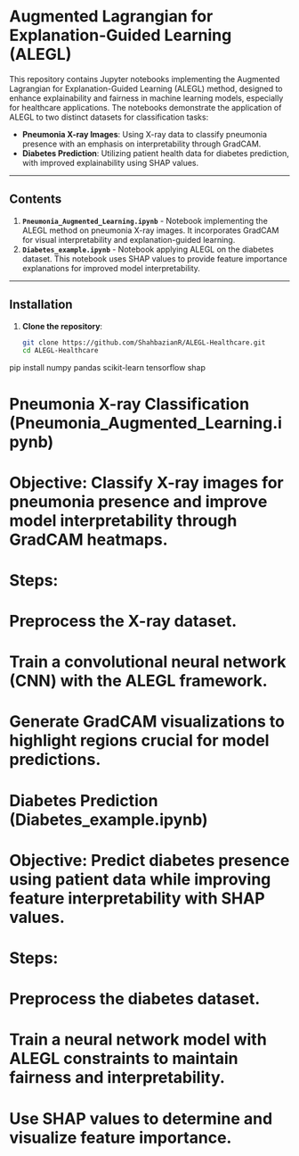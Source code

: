 # Augmented Lagrangian for Explanation-Guided Learning (ALEGL)

This repository contains Jupyter notebooks implementing the Augmented Lagrangian for Explanation-Guided Learning (ALEGL) method, designed to enhance explainability and fairness in machine learning models, especially for healthcare applications. The notebooks demonstrate the application of ALEGL to two distinct datasets for classification tasks:

- **Pneumonia X-ray Images**: Using X-ray data to classify pneumonia presence with an emphasis on interpretability through GradCAM.
- **Diabetes Prediction**: Utilizing patient health data for diabetes prediction, with improved explainability using SHAP values.

---

## Contents

1. **`Pneumonia_Augmented_Learning.ipynb`** - Notebook implementing the ALEGL method on pneumonia X-ray images. It incorporates GradCAM for visual interpretability and explanation-guided learning.
2. **`Diabetes_example.ipynb`** - Notebook applying ALEGL on the diabetes dataset. This notebook uses SHAP values to provide feature importance explanations for improved model interpretability.

---

## Installation

1. **Clone the repository**:
   ```bash
   git clone https://github.com/ShahbazianR/ALEGL-Healthcare.git
   cd ALEGL-Healthcare
pip install numpy pandas scikit-learn tensorflow shap




# Pneumonia X-ray Classification (Pneumonia_Augmented_Learning.ipynb)
# Objective: Classify X-ray images for pneumonia presence and improve model interpretability through GradCAM heatmaps.
# Steps:
# Preprocess the X-ray dataset.
# Train a convolutional neural network (CNN) with the ALEGL framework.
# Generate GradCAM visualizations to highlight regions crucial for model predictions.
# Diabetes Prediction (Diabetes_example.ipynb)
# Objective: Predict diabetes presence using patient data while improving feature interpretability with SHAP values.
# Steps:
# Preprocess the diabetes dataset.
# Train a neural network model with ALEGL constraints to maintain fairness and interpretability.
# Use SHAP values to determine and visualize feature importance.
